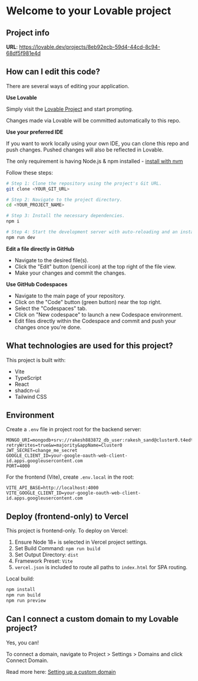 # Welcome to your Lovable project

## Project info

**URL**: https://lovable.dev/projects/8eb92ecb-59d4-44cd-8c94-68df5f981e4d

## How can I edit this code?

There are several ways of editing your application.

**Use Lovable**

Simply visit the [Lovable Project](https://lovable.dev/projects/8eb92ecb-59d4-44cd-8c94-68df5f981e4d) and start prompting.

Changes made via Lovable will be committed automatically to this repo.

**Use your preferred IDE**

If you want to work locally using your own IDE, you can clone this repo and push changes. Pushed changes will also be reflected in Lovable.

The only requirement is having Node.js & npm installed - [install with nvm](https://github.com/nvm-sh/nvm#installing-and-updating)

Follow these steps:

```sh
# Step 1: Clone the repository using the project's Git URL.
git clone <YOUR_GIT_URL>

# Step 2: Navigate to the project directory.
cd <YOUR_PROJECT_NAME>

# Step 3: Install the necessary dependencies.
npm i

# Step 4: Start the development server with auto-reloading and an instant preview.
npm run dev
```

**Edit a file directly in GitHub**

- Navigate to the desired file(s).
- Click the "Edit" button (pencil icon) at the top right of the file view.
- Make your changes and commit the changes.

**Use GitHub Codespaces**

- Navigate to the main page of your repository.
- Click on the "Code" button (green button) near the top right.
- Select the "Codespaces" tab.
- Click on "New codespace" to launch a new Codespace environment.
- Edit files directly within the Codespace and commit and push your changes once you're done.

## What technologies are used for this project?

This project is built with:

- Vite
- TypeScript
- React
- shadcn-ui
- Tailwind CSS

## Environment

Create a `.env` file in project root for the backend server:

```env
MONGO_URI=mongodb+srv://rakesh883872_db_user:rakesh_sand@cluster0.t4edtbk.mongodb.net/?retryWrites=true&w=majority&appName=Cluster0
JWT_SECRET=change_me_secret
GOOGLE_CLIENT_ID=your-google-oauth-web-client-id.apps.googleusercontent.com
PORT=4000
```

For the frontend (Vite), create `.env.local` in the root:

```env
VITE_API_BASE=http://localhost:4000
VITE_GOOGLE_CLIENT_ID=your-google-oauth-web-client-id.apps.googleusercontent.com
```

## Deploy (frontend-only) to Vercel

This project is frontend-only. To deploy on Vercel:

1. Ensure Node 18+ is selected in Vercel project settings.
2. Set Build Command: `npm run build`
3. Set Output Directory: `dist`
4. Framework Preset: `Vite`
5. `vercel.json` is included to route all paths to `index.html` for SPA routing.

Local build:

```sh
npm install
npm run build
npm run preview
```

## Can I connect a custom domain to my Lovable project?

Yes, you can!

To connect a domain, navigate to Project > Settings > Domains and click Connect Domain.

Read more here: [Setting up a custom domain](https://docs.lovable.dev/features/custom-domain#custom-domain)
